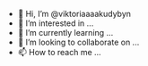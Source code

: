 - 👋 Hi, I’m @viktoriaaaakudybyn
- 👀 I’m interested in ...
- 🌱 I’m currently learning ...
- 💞️ I’m looking to collaborate on ...
- 📫 How to reach me ...

<!---
viktoriaaaakudybyn/viktoriaaaakudybyn is a ✨ special ✨ repository because its `README.md` (this file) appears on your GitHub profile.
You can click the Preview link to take a look at your changes.
--->
